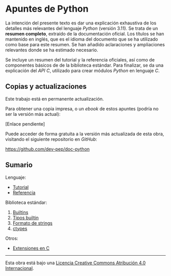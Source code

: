 # Apuntes de Python

La intención del presente texto es dar una explicación exhaustiva de los detalles más relevantes del lenguaje *Python* (versión 3.11). Se trata de un **resumen completo**, extraído de la documentación oficial. Los títulos se han mantenido en inglés, que es el idioma del documento que se ha utilizado como base para este resumen. Se han añadido aclaraciones y ampliaciones relevantes donde se ha estimado necesario.

Se incluye un resumen del tutorial y la referencia oficiales, así como de componentes básicos de de la biblioteca estándar. Para finalizar, se da una explicación del *API C*, utilizado para crear módulos *Python* en lenguaje *C*.

## Copias y actualizaciones

Este trabajo está en permanente actualización.

Para obtener una copia impresa, o un *ebook* de estos apuntes (podría no ser la versión más actual):

[Enlace pendiente]

Puede acceder de forma gratuita a la versión más actualizada de esta obra, visitando el siguiente repositorio en *GitHub*:

<https://github.com/dev-pep/doc-python>

## Sumario

Lenguaje:

- [Tutorial](capitulos/tutorial.md)
- [Referencia](capitulos/referencia.md)

Biblioteca estándar:

1. [Builtins](capitulos/libstd-builtins.md)
1. [Tipos builtin](capitulos/libstd-tipos-builtin.md)
1. [Formato de strings](capitulos/libstd-formato.md)
1. [ctypes](capitulos/libstd-ctypes.md)

Otros:

- [Extensiones en C](capitulos/extensiones-c.md)

---

Esta obra está bajo una
[Licencia Creative Commons Atribución 4.0 Internacional](https://creativecommons.org/licenses/by/4.0/deed.es).
